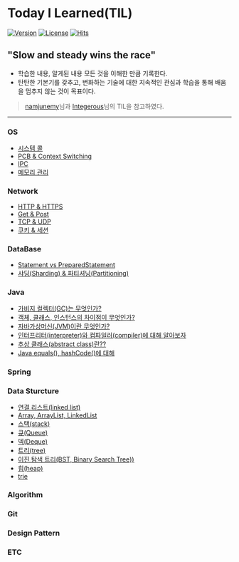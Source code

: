 # Today I Learned(TIL)
[![Version](https://img.shields.io/badge/version-2020.04.16-red.svg)](./CHANGELOG)  [![License](https://img.shields.io/github/license/mashape/apistatus.svg)](./LICENSE)  [![Hits](https://hits.seeyoufarm.com/api/count/incr/badge.svg?url=https://github.com/hanull/TIL)](https://hits.seeyoufarm.com/)

## "Slow and steady wins the race"
- 학습한 내용, 알게된 내용 모든 것을 이해한 만큼 기록한다.
- 탄탄한 기본기를 갖추고, 변화하는 기술에 대한 지속적인 관심과 학습을 통해 배움을 멈추지 않는 것이 목표이다.

> [namjunemy](https://github.com/namjunemy/TIL)님과 [Integerous](https://github.com/Integerous/TIL)님의 TIL을 참고하였다.

<hr>

### OS
- [시스템 콜](https://github.com/hanull/TIL/blob/master/Operating%20System/%EC%8B%9C%EC%8A%A4%ED%85%9C%EC%BD%9C.md)
- [PCB & Context Switching](https://github.com/hanull/TIL/blob/master/Operating%20System/PCB%20%26%20Context%20Switching.md)
- [IPC](https://github.com/hanull/TIL/blob/master/Operating%20System/IPC.md)
- [메모리 관리]()

### Network
- [HTTP & HTTPS](https://github.com/hanull/TIL/blob/master/Network/http%20%26%20https.md)
- [Get & Post](https://github.com/hanull/TIL/blob/master/Network/Get%26Post.md)
- [TCP & UDP](https://github.com/hanull/TIL/blob/master/Network/TCP%26UDP.md)
- [쿠키 & 세션](https://github.com/hanull/TIL/blob/master/Network/%EC%BF%A0%ED%82%A4%20%26%20%EC%84%B8%EC%85%98.md)

### DataBase
- [Statement vs PreparedStatement](https://github.com/hanull/TIL/blob/master/Database/Statement%20vs%20PreparedStatement.md)
- [샤딩(Sharding) & 파티셔닝(Partitioning)](https://github.com/hanull/TIL/blob/master/Database/%EC%83%A4%EB%94%A9%20%26%20%ED%8C%8C%ED%8B%B0%EC%85%94%EB%8B%9D.md)

### Java
- [가비지 컬렉터(GC)는 무엇인가?](https://github.com/hanull/TIL/blob/master/Java/garbage-collector.md)
- [객체, 클래스, 인스턴스의 차이점이 무엇인가?](https://github.com/hanull/TIL/blob/master/Java/Object-Class-Instance.md)
- [자바가상머신(JVM)이란 무엇인가?](https://github.com/hanull/TIL/blob/master/Java/jvm.md)
- [인터프리터(interpreter)와 컴파일러(compiler)에 대해 알아보자](https://github.com/hanull/TIL/blob/master/Java/compiler-interpreter.md)
- [추상 클래스(abstract class)란??](https://github.com/hanull/TIL/blob/master/Java/abstract-class.md)
- [Java equals(),  hashCode()에 대해](https://github.com/hanull/TIL/blob/master/Java/equals-hashcode.md)

### Spring

### Data Sturcture
- [연결 리스트(linked list)](https://github.com/hanull/TIL/blob/master/DataStructure/linked-list.md)
- [Array, ArrayList, LinkedList](https://github.com/hanull/TIL/blob/master/DataStructure/Array-ArrayList-LinkedList.md)
- [스택(stack)](https://github.com/hanull/TIL/blob/master/DataStructure/stack.md)
- [큐(Queue)](https://github.com/hanull/TIL/blob/master/DataStructure/Queue.md)
- [덱(Deque)](https://github.com/hanull/TIL/blob/master/DataStructure/deque.md)
- [트리(tree)](https://github.com/hanull/TIL/blob/master/DataStructure/tree.md)
- [이진 탐색 트리(BST, Binary Search Tree))](https://github.com/hanull/TIL/blob/master/DataStructure/BST.md)
- [힙(heap)](https://github.com/hanull/TIL/blob/master/DataStructure/heap.md)
- [trie](https://github.com/hanull/TIL/blob/master/DataStructure/trie.md)


### Algorithm

### Git

### Design Pattern

### ETC
